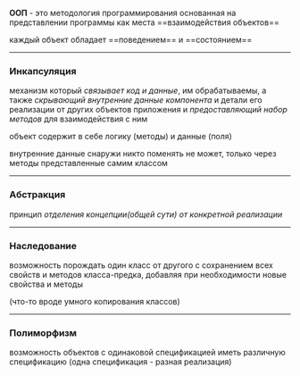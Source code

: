 **ООП** - это методология программирования основанная на представлении программы как места ==взаимодействия объектов==

каждый объект обладает ==поведением== и ==состоянием==

---
### Инкапсуляция 

механизм который *связывает код и данные*, им обрабатываемы, а также *скрывающий внутренние данные компонента* и детали его реализации от других объектов приложения и *предоставляющий набор методов* для взаимодействия с ним

объект содержит в себе логику (методы) и данные (поля)

внутренние данные снаружи никто поменять не может, только через методы представленные самим классом

---
### Абстракция 

принцип *отделения концепции(общей сути) от конкретной реализации* 

---
### Наследование

возможность порождать один класс от другого с сохранением всех свойств и методов класса-предка, добавляя при необходимости новые свойства и методы

(что-то вроде умного копирования классов)

---

### Полиморфизм

возможность объектов с одинаковой спецификацией иметь различную спецификацию
(одна спецификация - разная реализация)